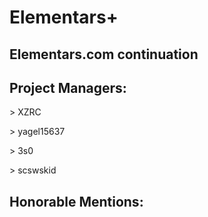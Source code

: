 # Elementars+

## Elementars.com continuation



## Project Managers:
\> XZRC

\> yagel15637

\> 3s0

\> scswskid


## Honorable Mentions:
